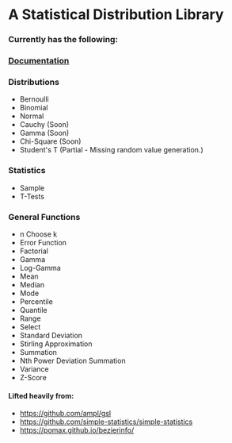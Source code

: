 # A Statistical Distribution Library

### **Currently has the following:**

### [Documentation](./api.md)

### Distributions

- Bernoulli
- Binomial
- Normal
- Cauchy      (Soon)
- Gamma       (Soon)
- Chi-Square  (Soon)
- Student's T (Partial - Missing random value generation.)

### Statistics

- Sample
- T-Tests

### General Functions

- n Choose k
- Error Function
- Factorial
- Gamma
- Log-Gamma
- Mean
- Median
- Mode
- Percentile
- Quantile
- Range
- Select
- Standard Deviation
- Stirling Approximation
- Summation
- Nth Power Deviation Summation
- Variance
- Z-Score

#### Lifted heavily from:

- https://github.com/ampl/gsl
- https://github.com/simple-statistics/simple-statistics
- https://pomax.github.io/bezierinfo/
